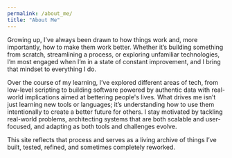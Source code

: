 ```yaml
---
permalink: /about_me/
title: "About Me"
---
```


Growing up, I’ve always been drawn to how things work and, more importantly, how to make them work better. Whether it’s building something from scratch, streamlining a process, or exploring unfamiliar technologies, I’m most engaged when I’m in a state of constant improvement, and I bring that mindset to everything I do.

Over the course of my learning, I’ve explored different areas of tech, from low-level scripting to building software powered by authentic data with real-world implications aimed at bettering people's lives. What drives me isn’t just learning new tools or languages; it’s understanding how to use them intentionally to create a better future for others. I stay motivated by tackling real-world problems, architecting systems that are both scalable and user-focused, and adapting as both tools and challenges evolve.

This site reflects that process and serves as a living archive of things I’ve built, tested, refined, and sometimes completely reworked.
